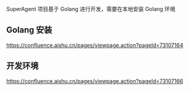 SuperAgent 项目基于 Golang 进行开发，需要在本地安装 Golang 环境
## Golang 安装
https://confluence.aishu.cn/pages/viewpage.action?pageId=73107164

## 开发环境
https://confluence.aishu.cn/pages/viewpage.action?pageId=73107166

